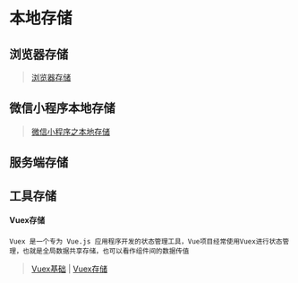 # 本地存储

## 浏览器存储

> [浏览器存储](知识笔记/大前端/浏览器/浏览器基础知识/浏览器存储.md)

## 微信小程序本地存储

> [微信小程序之本地存储](知识笔记/大前端/微信小程序/微信小程序之本地存储.md)

## 服务端存储

## 工具存储

#### Vuex存储

	Vuex 是一个专为 Vue.js 应用程序开发的状态管理工具，Vue项目经常使用Vuex进行状态管理，也就是全局数据共享存储，也可以看作组件间的数据传值

> [Vuex基础](知识笔记/大前端/Vue/Vuex/Vuex基础.md) | [Vuex存储](知识笔记/大前端/Vue/Vuex/Vuex存储.md)
